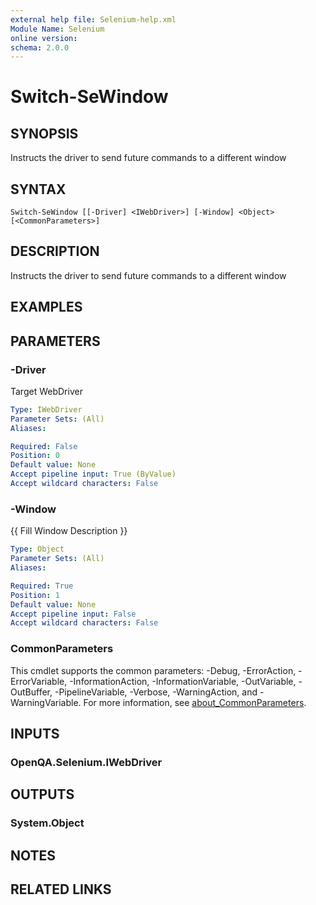 ```yaml
---
external help file: Selenium-help.xml
Module Name: Selenium
online version:
schema: 2.0.0
---
```


# Switch-SeWindow

## SYNOPSIS
Instructs the driver to send future commands to a different window

## SYNTAX

```
Switch-SeWindow [[-Driver] <IWebDriver>] [-Window] <Object> [<CommonParameters>]
```

## DESCRIPTION
Instructs the driver to send future commands to a different window

## EXAMPLES

## PARAMETERS

### -Driver
Target WebDriver

```yaml
Type: IWebDriver
Parameter Sets: (All)
Aliases:

Required: False
Position: 0
Default value: None
Accept pipeline input: True (ByValue)
Accept wildcard characters: False
```

### -Window
{{ Fill Window Description }}

```yaml
Type: Object
Parameter Sets: (All)
Aliases:

Required: True
Position: 1
Default value: None
Accept pipeline input: False
Accept wildcard characters: False
```

### CommonParameters
This cmdlet supports the common parameters: -Debug, -ErrorAction, -ErrorVariable, -InformationAction, -InformationVariable, -OutVariable, -OutBuffer, -PipelineVariable, -Verbose, -WarningAction, and -WarningVariable. For more information, see [about_CommonParameters](http://go.microsoft.com/fwlink/?LinkID=113216).

## INPUTS

### OpenQA.Selenium.IWebDriver

## OUTPUTS

### System.Object
## NOTES

## RELATED LINKS

